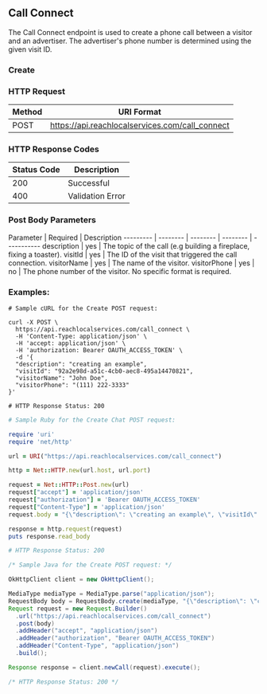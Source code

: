 ## Call Connect

The Call Connect endpoint is used to create a phone call between a visitor and
an advertiser. The advertiser's phone number is determined using the given visit
ID.

### Create

### HTTP Request

| Method | URI Format |
|---|---|
| POST | https://api.reachlocalservices.com/call_connect |

### HTTP Response Codes
| Status Code | Description
|---|---|
| 200 | Successful
| 400 | Validation Error

### Post Body Parameters

Parameter | Required | Description
--------- | -------- | -------- | -------- | -----------
description | yes | The topic of the call (e.g building a fireplace, fixing a toaster).
visitId | yes | The ID of the visit that triggered the call connection.
visitorName | yes | The name of the visitor.
visitorPhone | yes | no | The phone number of the visitor. No specific format is required.

### Examples:

``` shell
# Sample cURL for the Create POST request:

curl -X POST \
  https://api.reachlocalservices.com/call_connect \
  -H 'Content-Type: application/json' \
  -H 'accept: application/json' \
  -H 'authorization: Bearer OAUTH_ACCESS_TOKEN' \
  -d '{
  "description": "creating an example",
  "visitId": "92a2e98d-a51c-4cb0-aec8-495a14470821",
  "visitorName": "John Doe",
  "visitorPhone": "(111) 222-3333"
}'

# HTTP Response Status: 200
```

``` ruby
# Sample Ruby for the Create Chat POST request:

require 'uri'
require 'net/http'

url = URI("https://api.reachlocalservices.com/call_connect")

http = Net::HTTP.new(url.host, url.port)

request = Net::HTTP::Post.new(url)
request["accept"] = 'application/json'
request["authorization"] = 'Bearer OAUTH_ACCESS_TOKEN'
request["Content-Type"] = 'application/json'
request.body = "{\"description\": \"creating an example\", \"visitId\": \"92a2e98d-a51c-4cb0-aec8-495a14470821\", \"visitorName\": \"John Doe\", \"visitorPhone\": \"(111) 222-3333\"}"

response = http.request(request)
puts response.read_body

# HTTP Response Status: 200
```

``` java
/* Sample Java for the Create POST request: */

OkHttpClient client = new OkHttpClient();

MediaType mediaType = MediaType.parse("application/json");
RequestBody body = RequestBody.create(mediaType, "{\"description\": \"creating an example\", \"visitId\": \"92a2e98d-a51c-4cb0-aec8-495a14470821\", \"visitorName\": \"John Doe\", \"visitorPhone\": \"(111) 222-3333\"}");
Request request = new Request.Builder()
  .url("https://api.reachlocalservices.com/call_connect")
  .post(body)
  .addHeader("accept", "application/json")
  .addHeader("authorization", "Bearer OAUTH_ACCESS_TOKEN")
  .addHeader("Content-Type", "application/json")
  .build();

Response response = client.newCall(request).execute();

/* HTTP Response Status: 200 */
```
